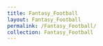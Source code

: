 ```yaml
---
title: Fantasy_Football
layout: Fantasy_Football
permalink: /Fantasy_Football/
collection: Fantasy_Football
---
```

